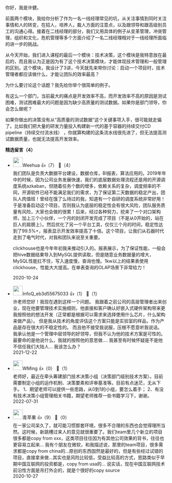 你好，我是许健。

前面两个模块，我给你分析了作为一名一线经理常见的坑，从关注事情到同时关注事情和人的转变，在招人，培养人，裁人方面的注意点，以及跟领导和跟高级别员工的沟通心得。接着在二线经理的部分，我们又用具体的例子从变革管理，冲突管理，组织和文化，危机管理等多个方面介绍了一名二线经理相对于一线经理所面临的进一步的挑战。

从今天开始，我们进入课程的最后一个模块：技术决策，这个模块是我特意放在最后的，而且我认为正是因为有了这个技术决策模块，才能体现技术管理和一般管理的区别。这个模块，我设计了3讲，今天就先来带你讨论：启动一个项目时，技术管理者都应该做什么，才能让团队的效率最高？

为什么要讨论这个话题？我先给你举个很简单的例子。

有这么一个部门，当前最大的痛点是开发效率不高，而开发效率不高的原因是测试困难，测试困难最大的问题是因为缺少高质量的测试数据。如果你是部门领导，你会怎么做呢？

如果你做出的决策没有从“高质量的测试数据”这个关键事项入手，很可能就走偏了。比如我们把大量的研发力量投入构建新一代的基于容器的持续交付CD pipeline（持续交付流水线） ，你就算构建的这条流水线很先进了，但无法提高测试数据质量，也就无法提高开发效率。
<div><strong>精选留言（4）</strong></div><ul>
<li><img src="https://static001.geekbang.org/account/avatar/00/11/da/e8/d49dfa94.jpg" width="30px"><span>Weehua</span> 👍（7） 💬（4）<div>我们团队是负责大数据平台建设，数据仓库，BI报表，算法应用的。2019年年中的时候，因为公司业务发展快速，我们的底层数据处理流程还是用的开源调度系统azkaban，但随着任务个数的增多，依赖关系的复杂，调度频率的不同，开源软件已经不能满足我们的需求，为了保证第二天数据的稳定产出，团队人肉值班！曾经在饿了么待过的我，知道有一个自研的调度系统非常好用！于是准备启动这个项目，否则我认为底层的稳定性会有很大风险，团队服务质量有风险，大家也会做的很累！后来，经过各种努力，挖来了一个对口架构师，加上三个小伙伴，一个月的封闭开发完成了项目（不是从0开始的，站在巨人的肩膀上）。然后优化了另一个平台工具，仅仅三个月的时间，稳定性达到了99.5%+，报表显示开发效率提高了十倍。这个项目，让我们从石器时代走到了电气时代，对我和团队来说至关重要。

clickhouse也是今年年初我来推动引入的。报表展示，为了保证性能，一般会把hive数据结果导入到MySQL提供读取，但是随意业务数据量的增大，MySQL性能扛不住，写入速度慢，查询也慢。1kw以上的结果表使用clickhouse，性能大大提高。在单表查询的OLAP场景下非常给力！</div>2020-10-24</li><br/><li><img src="https://thirdwx.qlogo.cn/mmopen/vi_32/wBibtTTkiaGtcJ3qBeG4BnBicXLBVicsshNsItOKlPfhcbHEywHrmzXtVuoCicAFJNj8ia3sXZtOQxic8DBGN4bGKymAg/132" width="30px"><span>InfoQ_eb3d55675033</span> 👍（1） 💬（1）<div>许老师您好！我现在遇到这样一个问题。 我跟着之前公司的高层管理者出来创业，现在他要管理技术实施细则，他直接和客户确认好嵌入式硬件架构带来更我按照他的想法开发（正常都是根据可以需求来选择使用什么芯片，什么架构来做产品）。 但是我从技术的角度评估这个方案只能是实验室的样品，作为产品是存在很大的不稳定性的。 而且他不接受我说服，压根不愿意听我说话。 我承认他是一个管理中层领导的好领导，但我不认为他的技术方案是可性的。 最要命的是他说什么，我就的按照他的意思做.... 我甚至有时候怀疑是不是他不信任我们大陆人... 我该怎么办？</div>2021-12-22</li><br/><li><img src="https://static001.geekbang.org/account/avatar/00/10/0f/58/98bc222e.jpg" width="30px"><span>WMing</span> 👍（0） 💬（1）<div>老师好，最近在牵头筹建部门技术决策小组（决策部门级别技术方案）。目前需要制定小组的运作机制、决策要素和评审基准等。目前有点迷茫，无从下手。
1、期望老师可以提供一些思路，从0到1的小组，要怎么着手； 
2、有没有技术决策小组管理相关书籍，期望老师推荐一些书籍学习下，谢谢。</div>2022-07-31</li><br/><li><img src="https://static001.geekbang.org/account/avatar/00/1f/64/eb/732e9707.jpg" width="30px"><span>青苹果</span> 👍（9） 💬（0）<div>在一家公司呆久了，就可能习惯那套环境，很多不合理的东西也会觉得理所当然。这时候，新跳槽过来人的意见就很重要了。我们team里几个新立的项目很多都是copy from xxx，这类项目往往因为有其他公司效果的背书，往往也更容易立起来… 我有个朋友在微软，和我描述说，那里的team项目，很多需求都是copy from china的…原创的东西固然是最好的，但是有些经过试错的项目，直接拿来做…其实也是风险比较低，受益比较高的方式，思路类似于早期中国互联网的投资都是，copy from usa的… 说实话，现在中国互联网技术前沿性方面是吊打外企的，就是个很好的copy source</div>2020-10-27</li><br/>
</ul>